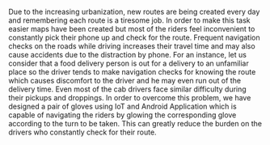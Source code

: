 Due to the increasing urbanization, new routes are being created every day and remembering
each route is a tiresome job. In order to make this task easier maps have been created but most of the
riders feel inconvenient to constantly pick their phone up and check for the route. Frequent navigation
checks on the roads while driving increases their travel time and may also cause accidents due to the
distraction by phone. For an instance, let us consider that a food delivery person is out for a delivery to
an unfamiliar place so the driver tends to make navigation checks for knowing the route which causes
discomfort to the driver and he may even run out of the delivery time. Even most of the cab drivers
face similar difficulty during their pickups and droppings. In order to overcome this problem, we have
designed a pair of gloves using IoT and Android Application which is capable of navigating the riders
by glowing the corresponding glove according to the turn to be taken. This can greatly reduce the
burden on the drivers who constantly check for their route.
